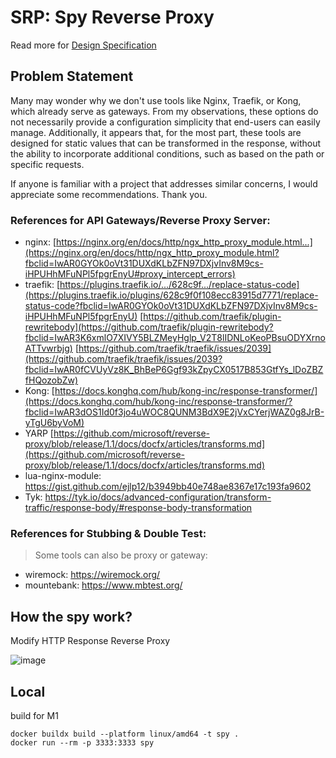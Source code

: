 # SRP: Spy Reverse Proxy
Read more for [Design Specification](https://github.com/thaitype/spy-reverse-proxy/issues/2)

## Problem Statement


Many may wonder why we don't use tools like Nginx, Traefik, or Kong, which already serve as gateways. From my observations, these options do not necessarily provide a configuration simplicity that end-users can easily manage. Additionally, it appears that, for the most part, these tools are designed for static values that can be transformed in the response, without the ability to incorporate additional conditions, such as based on the path or specific requests.

If anyone is familiar with a project that addresses similar concerns, I would appreciate some recommendations. Thank you.

### References for API Gateways/Reverse Proxy Server:

- nginx: [https://nginx.org/en/docs/http/ngx_http_proxy_module.html...](https://nginx.org/en/docs/http/ngx_http_proxy_module.html?fbclid=IwAR0GYOk0oVt31DUXdKLbZFN97DXjvInv8M9cs-iHPUHhMFuNPl5fpgrEnyU#proxy_intercept_errors)
- traefik: [https://plugins.traefik.io/.../628c9f.../replace-status-code](https://plugins.traefik.io/plugins/628c9f0f108ecc83915d7771/replace-status-code?fbclid=IwAR0GYOk0oVt31DUXdKLbZFN97DXjvInv8M9cs-iHPUHhMFuNPl5fpgrEnyU)
[https://github.com/traefik/plugin-rewritebody](https://github.com/traefik/plugin-rewritebody?fbclid=IwAR3K6xmlO7XIVY5BLZMeyHglp_V2T8lIDNLoKeoPBsuODYXrnoATTvwrbjg)
[https://github.com/traefik/traefik/issues/2039](https://github.com/traefik/traefik/issues/2039?fbclid=IwAR0fCVUyVz8K_BhBeP6Ggf93kZpyCX0517B853GtfYs_lDoZBZfHQozobZw)
- Kong: [https://docs.konghq.com/hub/kong-inc/response-transformer/](https://docs.konghq.com/hub/kong-inc/response-transformer/?fbclid=IwAR3dOS1Id0f3jo4uWOC8QUNM3BdX9E2jVxCYerjWAZ0g8JrB-yTgU6byVoM)
- YARP [https://github.com/microsoft/reverse-proxy/blob/release/1.1/docs/docfx/articles/transforms.md](https://github.com/microsoft/reverse-proxy/blob/release/1.1/docs/docfx/articles/transforms.md)
- lua-nginx-module: <https://gist.github.com/ejlp12/b3949bb40e748ae8367e17c193fa9602>
- Tyk: <https://tyk.io/docs/advanced-configuration/transform-traffic/response-body/#response-body-transformation>

### References for Stubbing & Double Test:
> Some tools can also be proxy or gateway:

- wiremock: <https://wiremock.org/>
- mountebank: <https://www.mbtest.org/>


## How the spy work?
Modify HTTP Response Reverse Proxy

![image](https://github.com/thaitype/spy-reverse-proxy/assets/3647850/73ea58af-4cea-4e88-bbb7-39374cb8b635)


## Local

build for M1

```
docker buildx build --platform linux/amd64 -t spy . 
docker run --rm -p 3333:3333 spy
```
